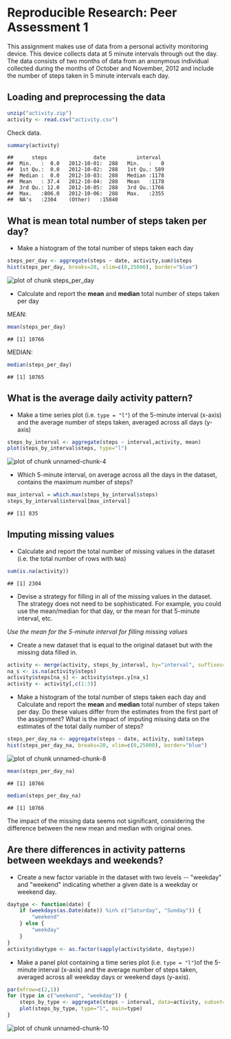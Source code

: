 # Reproducible Research: Peer Assessment 1
This assignment makes use of data from a personal activity monitoring device. This device collects data at 5 minute intervals through out the day. The data consists of two months of data from an anonymous individual collected during the months of October and November, 2012 and include the number of steps taken in 5 minute intervals each day.

## Loading and preprocessing the data

```r
unzip("activity.zip")
activity <- read.csv("activity.csv")
```
Check data.

```r
summary(activity)
```

```
##      steps               date          interval   
##  Min.   :  0.0   2012-10-01:  288   Min.   :   0  
##  1st Qu.:  0.0   2012-10-02:  288   1st Qu.: 589  
##  Median :  0.0   2012-10-03:  288   Median :1178  
##  Mean   : 37.4   2012-10-04:  288   Mean   :1178  
##  3rd Qu.: 12.0   2012-10-05:  288   3rd Qu.:1766  
##  Max.   :806.0   2012-10-06:  288   Max.   :2355  
##  NA's   :2304    (Other)   :15840
```

## What is mean total number of steps taken per day?  
- Make a histogram of the total number of steps taken each day

```r
steps_per_day <- aggregate(steps ~ date, activity,sum)$steps
hist(steps_per_day, breaks=20, xlim=c(0,25000), border="blue")
```

![plot of chunk steps_per_day](figure/steps_per_day.png) 

- Calculate and report the **mean** and **median** total number of steps taken per day   

MEAN:         

```r
mean(steps_per_day)
```

```
## [1] 10766
```
               
MEDIAN:

```r
median(steps_per_day)
```

```
## [1] 10765
```


## What is the average daily activity pattern?
- Make a time series plot (i.e. `type = "l"`) of the 5-minute interval (x-axis) and the average number of steps taken, averaged across all days (y-axis)

```r
steps_by_interval <- aggregate(steps ~ interval,activity, mean)
plot(steps_by_interval$steps, type="l")
```

![plot of chunk unnamed-chunk-4](figure/unnamed-chunk-4.png) 

- Which 5-minute interval, on average across all the days in the dataset, contains the maximum number of steps?

```r
max_interval = which.max(steps_by_interval$steps)
steps_by_interval$interval[max_interval]
```

```
## [1] 835
```

## Imputing missing values
- Calculate and report the total number of missing values in the dataset (i.e. the total number of rows with `NA`s)

```r
sum(is.na(activity))
```

```
## [1] 2304
```

- Devise a strategy for filling in all of the missing values in the dataset. The strategy does not need to be sophisticated. For example, you could use the mean/median for that day, or the mean for that 5-minute interval, etc.

*Use the mean for the 5-minute interval for filling missing values*

- Create a new dataset that is equal to the original dataset but with the missing data filled in.

```r
activity <- merge(activity, steps_by_interval, by="interval", suffixes=c("",".y"))
na_s <- is.na(activity$steps)
activity$steps[na_s] <- activity$steps.y[na_s]
activity <- activity[,c(1:3)]
```

- Make a histogram of the total number of steps taken each day and Calculate and report the **mean** and **median** total number of steps taken per day. Do these values differ from the estimates from the first part of the assignment? What is the impact of imputing missing data on the estimates of the total daily number of steps?


```r
steps_per_day_na <- aggregate(steps ~ date, activity, sum)$steps
hist(steps_per_day_na, breaks=20, xlim=c(0,25000), border="blue")
```

![plot of chunk unnamed-chunk-8](figure/unnamed-chunk-8.png) 

```r
mean(steps_per_day_na)
```

```
## [1] 10766
```

```r
median(steps_per_day_na)
```

```
## [1] 10766
```

The impact of the missing data seems not significant, considering the difference between the new mean and median with original ones.


## Are there differences in activity patterns between weekdays and weekends?

- Create a new factor variable in the dataset with two levels -- "weekday" and "weekend" indicating whether a given date is a weekday or weekend day.


```r
daytype <- function(date) {
    if (weekdays(as.Date(date)) %in% c("Saturday", "Sunday")) {
        "weekend"
    } else {
        "weekday"
    }
}
activity$daytype <- as.factor(sapply(activity$date, daytype))
```

- Make a panel plot containing a time series plot (i.e. `type = "l"`)of the 5-minute interval (x-axis) and the average number of steps taken, averaged across all weekday days or weekend days (y-axis).


```r
par(mfrow=c(2,1))
for (type in c("weekend", "weekday")) {
    steps_by_type <- aggregate(steps ~ interval, data=activity, subset=activity$daytype==type,FUN=mean)
    plot(steps_by_type, type="l", main=type)
}
```

![plot of chunk unnamed-chunk-10](figure/unnamed-chunk-10.png) 






